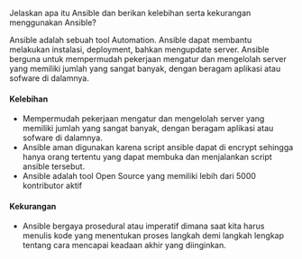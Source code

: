 Jelaskan apa itu Ansible dan berikan kelebihan serta kekurangan menggunakan Ansible?

Ansible adalah sebuah tool Automation. Ansible dapat membantu melakukan instalasi, deployment, bahkan mengupdate server. Ansible berguna untuk mempermudah pekerjaan mengatur dan mengelolah server yang memiliki jumlah yang sangat banyak, dengan beragam aplikasi atau sofware di dalamnya.

#### Kelebihan
- Mempermudah pekerjaan mengatur dan mengelolah server yang memiliki jumlah yang sangat banyak, dengan beragam aplikasi atau sofware di dalamnya.
- Ansible aman digunakan karena script ansible dapat di encrypt sehingga hanya orang tertentu yang dapat membuka dan menjalankan script ansible tersebut.
- Ansible adalah tool Open Source yang memiliki lebih dari 5000 kontributor aktif
#### Kekurangan
- Ansible bergaya prosedural atau imperatif dimana saat kita harus menulis kode yang menentukan proses langkah demi langkah lengkap tentang cara mencapai keadaan akhir yang diinginkan. 